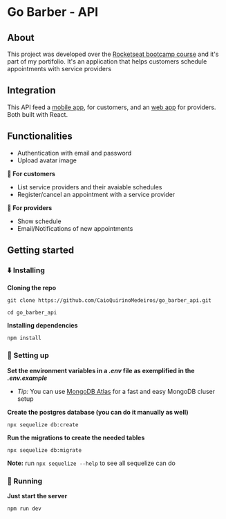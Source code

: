 # Go Barber - API

## About

This project was developed over the [Rocketseat bootcamp course](https://rocketseat.com.br/bootcamp) and it's part of my portifolio. It's an application that helps customers schedule appointments with service providers

## Integration

This API feed a [mobile app](https://github.com/CaioQuirinoMedeiros/go_barber_app), for customers, and an [web app](https://github.com/CaioQuirinoMedeiros/go_barber_web) for providers. Both built with React.

## Functionalities
- Authentication with email and password
- Upload avatar image

**:iphone: For customers**
- List service providers and their avaiable schedules
- Register/cancel an appointment with a service provider

**:notebook: For providers**
- Show schedule
- Email/Notifications of new appointments


## Getting started

### :arrow_down: Installing

**Cloning the repo**

```shell
git clone https://github.com/CaioQuirinoMedeiros/go_barber_api.git

cd go_barber_api
```

**Installing dependencies**

```shell
npm install
```

### :wrench: Setting up

**Set the environment variables in a _.env_ file as exemplified in the _.env.example_**
- *Tip:* You can use [MongoDB Atlas](https://www.mongodb.com/cloud/atlas) for a fast and easy MongoDB cluser setup

**Create the postgres database (you can do it manually as well)**

```shell
npx sequelize db:create
```

**Run the migrations to create the needed tables**

```shell
npx sequelize db:migrate
```

**Note:**
run `npx sequelize --help` to see all sequelize can do

### :runner: Running

**Just start the server**

```shell
npm run dev
```
